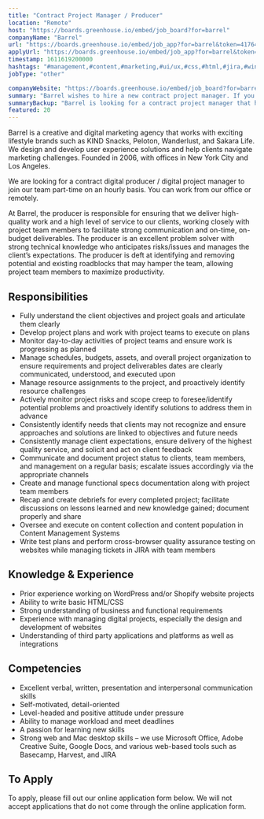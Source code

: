 ```yaml
---
title: "Contract Project Manager / Producer"
location: "Remote"
host: "https://boards.greenhouse.io/embed/job_board?for=barrel"
companyName: "Barrel"
url: "https://boards.greenhouse.io/embed/job_app?for=barrel&token=4176440003"
applyUrl: "https://boards.greenhouse.io/embed/job_app?for=barrel&token=4176440003#app"
timestamp: 1611619200000
hashtags: "#management,#content,#marketing,#ui/ux,#css,#html,#jira,#windows,#wordpress,#branding"
jobType: "other"

companyWebsite: "https://boards.greenhouse.io/embed/job_board?for=barrel"
summary: "Barrel wishes to hire a new contract project manager. If you have prior experience working on WordPress and/or Shopify website projects, consider applying."
summaryBackup: "Barrel is looking for a contract project manager that has experience in: #management, #content, #marketing."
featured: 20
---
```


Barrel is a creative and digital marketing agency that works with exciting lifestyle brands such as KIND Snacks, Peloton, Wanderlust, and Sakara Life. We design and develop user experience solutions and help clients navigate marketing challenges. Founded in 2006, with offices in New York City and Los Angeles.

We are looking for a contract digital producer / digital project manager to join our team part-time on an hourly basis. You can work from our office or remotely.

At Barrel, the producer is responsible for ensuring that we deliver high-quality work and a high level of service to our clients, working closely with project team members to facilitate strong communication and on-time, on-budget deliverables. The producer is an excellent problem solver with strong technical knowledge who anticipates risks/issues and manages the client’s expectations. The producer is deft at identifying and removing potential and existing roadblocks that may hamper the team, allowing project team members to maximize productivity.

## Responsibilities

*   Fully understand the client objectives and project goals and articulate them clearly
*   Develop project plans and work with project teams to execute on plans
*   Monitor day-to-day activities of project teams and ensure work is progressing as planned
*   Manage schedules, budgets, assets, and overall project organization to ensure requirements and project deliverables dates are clearly communicated, understood, and executed upon
*   Manage resource assignments to the project, and proactively identify resource challenges
*   Actively monitor project risks and scope creep to foresee/identify potential problems and proactively identify solutions to address them in advance
*   Consistently identify needs that clients may not recognize and ensure approaches and solutions are linked to objectives and future needs
*   Consistently manage client expectations, ensure delivery of the highest quality service, and solicit and act on client feedback
*   Communicate and document project status to clients, team members, and management on a regular basis; escalate issues accordingly via the appropriate channels
*   Create and manage functional specs documentation along with project team members
*   Recap and create debriefs for every completed project; facilitate discussions on lessons learned and new knowledge gained; document properly and share
*   Oversee and execute on content collection and content population in Content Management Systems
*   Write test plans and perform cross-browser quality assurance testing on websites while managing tickets in JIRA with team members

## Knowledge & Experience

*   Prior experience working on WordPress and/or Shopify website projects
*   Ability to write basic HTML/CSS
*   Strong understanding of business and functional requirements
*   Experience with managing digital projects, especially the design and development of websites
*   Understanding of third party applications and platforms as well as integrations

## Competencies

*   Excellent verbal, written, presentation and interpersonal communication skills
*   Self-motivated, detail-oriented
*   Level-headed and positive attitude under pressure
*   Ability to manage workload and meet deadlines
*   A passion for learning new skills
*   Strong web and Mac desktop skills – we use Microsoft Office, Adobe Creative Suite, Google Docs, and various web-based tools such as Basecamp, Harvest, and JIRA

## To Apply

To apply, please fill out our online application form below. We will not accept applications that do not come through the online application form.
